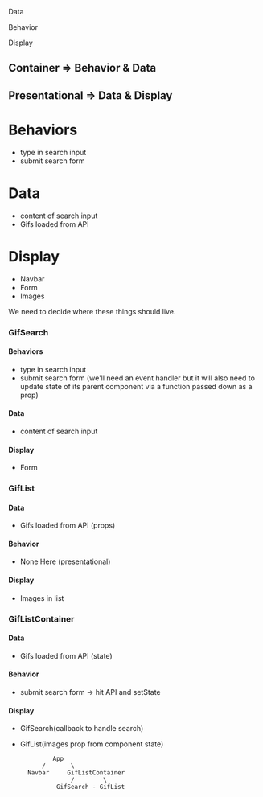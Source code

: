 Data 

Behavior

Display

## Container => Behavior & Data
## Presentational => Data & Display

# Behaviors 
- type in search input
- submit search form

# Data 
- content of search input
- Gifs loaded from API

# Display
- Navbar
- Form
- Images

We need to decide where these things should live. 

### GifSearch 

#### Behaviors 
- type in search input
- submit search form (we'll need an event handler but it will also need to update state of its parent component via a function passed down as a prop)

#### Data 
- content of search input

#### Display
- Form

### GifList 

#### Data
- Gifs loaded from API (props)
#### Behavior
- None Here (presentational)
#### Display 
- Images in list

### GifListContainer 

#### Data
- Gifs loaded from API (state)
#### Behavior
- submit search form -> hit API and setState
#### Display 
- GifSearch(callback to handle search)
- GifList(images prop from component state)

               App
            /       \  
        Navbar     GifListContainer  
                    /        \       
                GifSearch - GifList